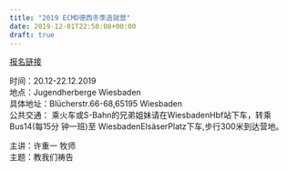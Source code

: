 ```yaml
---
title: "2019 ECMD德西冬季造就营"
date: 2019-12-01T22:50:08+00:00
draft: true
---
```



[报名链接](https://goo.gl/forms/wBS853PhhToh6FMK2)

时间：20.12-22.12.2019  
地点：Jugendherberge Wiesbaden    
具体地址：Blücherstr.66-68,65195  Wiesbaden       
公共交通： 乘火车或S-Bahn的兄弟姐妹请在WiesbadenHbf站下车，转乘Bus14(每15分 钟一班)至 WiesbadenElsäserPlatz下车,步行300米到达营地。

主讲：许重一 牧师   
主题：教我们祷告
